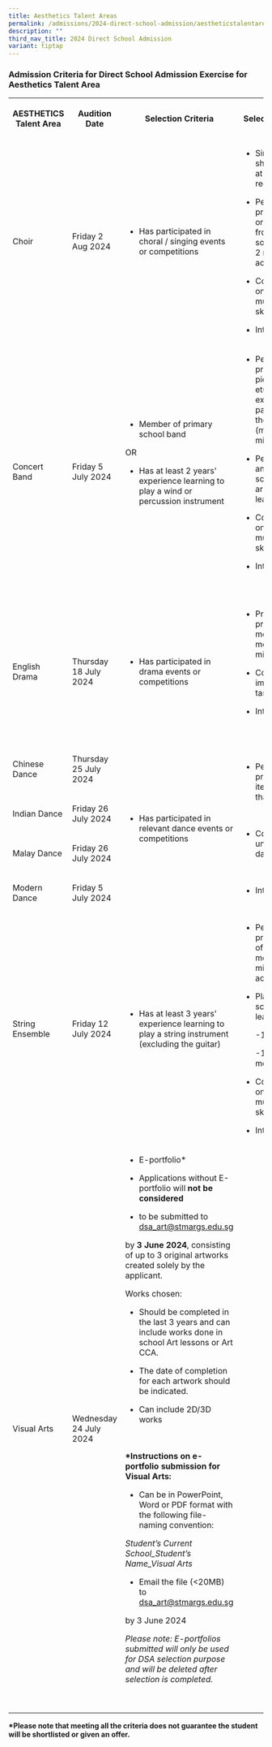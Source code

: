 ```yaml
---
title: Aesthetics Talent Areas
permalink: /admissions/2024-direct-school-admission/aestheticstalentareas/
description: ""
third_nav_title: 2024 Direct School Admission
variant: tiptap
---
```

<h3><strong>Admission Criteria for Direct School Admission Exercise for Aesthetics Talent Area</strong></h3>
<p></p>
<table style="minWidth: 100px">
<colgroup>
<col>
<col>
<col>
<col>
</colgroup>
<tbody>
<tr>
<th rowspan="1" colspan="1">
<p>AESTHETICS Talent Area</p>
</th>
<th rowspan="1" colspan="1">
<p>Audition Date</p>
</th>
<th rowspan="1" colspan="1">
<p>Selection Criteria</p>
</th>
<th rowspan="1" colspan="1">
<p>Selection Process</p>
</th>
</tr>
<tr>
<td rowspan="1" colspan="1">
<p>Choir</p>
</td>
<td rowspan="1" colspan="1">
<p>Friday 2 Aug 2024</p>
</td>
<td rowspan="1" colspan="1">
<ul data-tight="true" class="tight">
<li>
<p>Has participated in choral / singing events or competitions</p>
</li>
</ul>
</td>
<td rowspan="1" colspan="1">
<ul data-tight="true" class="tight">
<li>
<p>Sing back a few short phrases at various registers</p>
</li>
<li>
<p>Perform one prepared song or an excerpt from a longer song (maximum 2
mins) without accompaniment</p>
</li>
<li>
<p>Complete tasks on musicianship skills&nbsp;&nbsp;</p>
</li>
<li>
<p>Interview</p>
</li>
</ul>
</td>
</tr>
<tr>
<td rowspan="1" colspan="1">
<p>Concert Band</p>
</td>
<td rowspan="1" colspan="1">
<p>Friday 5 July 2024</p>
</td>
<td rowspan="1" colspan="1">
<ul data-tight="true" class="tight">
<li>
<p>Member of primary school band</p>
</li>
</ul>
<p></p>
<p>OR</p>
<p></p>
<ul data-tight="true" class="tight">
<li>
<p>Has at least 2 years’ experience learning to play a wind or percussion
instrument</p>
</li>
</ul>
<p>
<br>
</p>
</td>
<td rowspan="1" colspan="1">
<ul data-tight="true" class="tight">
<li>
<p>Perform one prepared piece&nbsp;an etude/a study exercise or solo parts
written for the instrument (maximum 2 mins)</p>
<p></p>
</li>
<li>
<p>Perform B flat and E flat major scales and arpeggios of at least 1 octave&nbsp;</p>
<p></p>
</li>
<li>
<p>Complete tasks on musicianship skills&nbsp;</p>
</li>
<li>
<p>Interview</p>
</li>
</ul>
<p>
<br>
</p>
</td>
</tr>
<tr>
<td rowspan="1" colspan="1">
<p>English Drama</p>
</td>
<td rowspan="1" colspan="1">
<p>Thursday 18 July 2024</p>
</td>
<td rowspan="1" colspan="1">
<ul data-tight="true" class="tight">
<li>
<p>Has participated in drama events or competitions</p>
</li>
</ul>
</td>
<td rowspan="1" colspan="1">
<ul data-tight="true" class="tight">
<li>
<p>Present one prepared monologue (not more than 1 minute)&nbsp;&nbsp;&nbsp;&nbsp;&nbsp;&nbsp;&nbsp;&nbsp;&nbsp;&nbsp;&nbsp;</p>
</li>
<li>
<p>Complete an improvisation task&nbsp;</p>
<p></p>
</li>
<li>
<p>Interview</p>
<p>
<br>
</p>
</li>
</ul>
</td>
</tr>
<tr>
<td rowspan="1" colspan="1">
<p>Chinese Dance</p>
</td>
<td rowspan="1" colspan="1">
<p>Thursday 25 July 2024</p>
</td>
<td rowspan="4" colspan="1">
<ul data-tight="true" class="tight">
<li>
<p>Has participated in relevant dance events or competitions</p>
</li>
</ul>
</td>
<td rowspan="4" colspan="1">
<ul>
<li>
<p>Perform one prepared dance item (not more than 1 minute)&nbsp;&nbsp;</p>
</li>
</ul>
<p>
<br>
</p>
<ul data-tight="true" class="tight">
<li>
<p>Complete an unprepared dance task&nbsp;</p>
</li>
</ul>
<p>&nbsp;</p>
<ul data-tight="true" class="tight">
<li>
<p>Interview</p>
</li>
</ul>
</td>
</tr>
<tr>
<td rowspan="1" colspan="1">
<p>Indian Dance</p>
</td>
<td rowspan="1" colspan="1">
<p>Friday 26 July 2024</p>
</td>
</tr>
<tr>
<td rowspan="1" colspan="1">
<p>Malay Dance</p>
</td>
<td rowspan="1" colspan="1">
<p>Friday 26 July 2024</p>
</td>
</tr>
<tr>
<td rowspan="1" colspan="1">
<p>Modern Dance</p>
</td>
<td rowspan="1" colspan="1">
<p>Friday 5 July 2024</p>
</td>
</tr>
<tr>
<td rowspan="1" colspan="1">
<p>String Ensemble</p>
</td>
<td rowspan="1" colspan="1">
<p>Friday 12 July 2024</p>
</td>
<td rowspan="1" colspan="1">
<ul data-tight="true" class="tight">
<li>
<p>Has at least 3 years’ experience learning to play a string instrument
(excluding the guitar)</p>
</li>
</ul>
</td>
<td rowspan="1" colspan="1">
<ul>
<li>
<p>Perform one prepared piece of music (not more than 3 mins) without accompaniment</p>
</li>
</ul>
<p></p>
<ul>
<li>
<p>Play 2 prepared scales, of at least 2 octaves:</p>
<p>-1 major</p>
<p>-1 harmonic or melodic minor
<br>
</p>
</li>
<li>
<p>Complete tasks on musicianship skills&nbsp;</p>
</li>
</ul>
<p></p>
<ul>
<li>
<p>Interview</p>
</li>
</ul>
</td>
</tr>
<tr>
<td rowspan="1" colspan="1">
<p>Visual Arts</p>
</td>
<td rowspan="1" colspan="1">
<p>Wednesday 24 July 2024</p>
</td>
<td rowspan="1" colspan="1">
<ul>
<li>
<p>E-portfolio*&nbsp;</p>
</li>
<li>
<p>Applications without E-portfolio will <strong>not be considered</strong>
</p>
</li>
</ul>
<ul data-tight="true" class="tight">
<li>
<p>to be submitted to <a href="mailto:dsa_art@stmargs.edu.sg" rel="noopener noreferrer nofollow" target="_blank"><u>dsa_art@stmargs.edu.sg</u></a>
</p>
</li>
</ul>
<p>by <strong>3 June 2024</strong>, consisting of up to 3 original artworks
created solely by the applicant.&nbsp;</p>
<p>Works chosen:</p>
<ul>
<li>
<p>Should be completed in the last 3 years and can include works done in
school Art lessons or Art CCA.</p>
</li>
<li>
<p>The date of completion for each artwork should be indicated.</p>
</li>
<li>
<p>Can include 2D/3D works</p>
</li>
</ul>
<p>
<br>
</p>
<p><strong>*Instructions on e-portfolio submission for Visual Arts:</strong>
</p>
<ul>
<li>
<p>Can be in PowerPoint, Word or PDF format with the following file-naming
convention:</p>
</li>
</ul>
<p><em>Student’s Current School_Student’s Name_Visual Arts</em>
</p>
<ul>
<li>
<p>Email the file (&lt;20MB) to <a href="mailto:dsa_art@stmargs.edu.sg" rel="noopener noreferrer nofollow" target="_blank"><u>dsa_art@stmargs.edu.sg</u></a>
</p>
</li>
</ul>
<p>by 3 June 2024</p>
<p><em>Please note:</em>  <em>E-portfolios submitted will only be used for DSA selection purpose and will be deleted after selection is completed.</em>
</p>
<p>
<br>
</p>
</td>
<td rowspan="1" colspan="1">
<p></p>
</td>
</tr>
</tbody>
</table>
<p><strong>*Please note that meeting all the criteria does not guarantee the student will be shortlisted or given an offer.</strong>
</p>
<h5></h5>
<p></p>